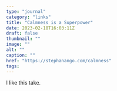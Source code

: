 ```yaml
---
type: "journal"
category: "links"
title: "Calmness is a Superpower"
date: 2023-02-18T16:03:11Z
draft: false
thumbnail: ""
image: ""
alt: ""
caption: ""
href: "https://stephanango.com/calmness"
tags:
---
```


I like this take.
